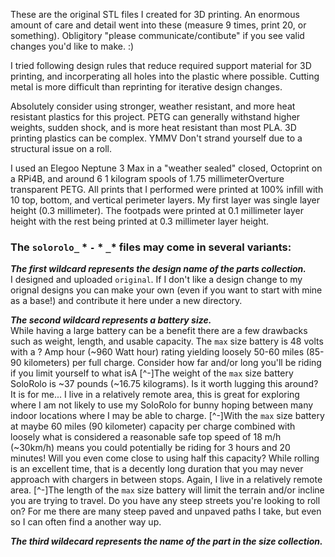 These are the original STL files I created for 3D printing. An enormous amount of care and detail went into these (measure 9 times, print 20, or something). Obligitory "please communicate/contibute" if you see valid changes you'd like to make. :)

I tried following design rules that reduce required support material for 3D printing, and incorperating all holes into the plastic where possible. Cutting metal is more difficult than reprinting for iterative design changes.

Absolutely consider using stronger, weather resistant, and more heat resistant plastics for this project. PETG can generally withstand higher weights, sudden shock, and is more heat resistant than most PLA. 3D printing plastics can be complex. YMMV Don't strand yourself due to a structural issue on a roll.

I used an Elegoo Neptune 3 Max in a "weather sealed" closed, Octoprint on a RPi4B, and around 6 1 kilogram spools of 1.75 millimeterOverture transparent PETG. All prints that I performed were printed at 100% infill with 10 top, bottom, and vertical perimeter layers. My first layer was single layer height (0.3 millimeter). The footpads were printed at 0.1 millimeter layer height with the rest being printed at 0.3 millimeter layer height.

### The `solorolo_` * `-` * `_`* files may come in several variants:  
***The first wildcard represents the design name of the parts collection.***  
I designed and uploaded `original`. If I don't like a design change to my orignal designs you can make your own (even if you want to start with mine as a base!) and contribute it here under a new directory.

***The second wildcard represents a battery size.***  
While having a large battery can be a benefit there are a few drawbacks such as weight, length, and usable capacity. The `max` size battery is 48 volts with a ? Amp hour (~960 Watt hour) rating yielding loosely 50-60 miles (85-90 kilometers) per full charge.
Consider how far and/or long you'll be riding if you limit yourself to what isA
[^-]The weight of the `max` size battery SoloRolo is ~37 pounds (~16.75 kilograms). Is it worth lugging this around?
        It is for me... I live in a relatively remote area, this is great for exploring where I am not likely to use my SoloRolo for bunny hoping between many indoor locations where I may be able to charge.
[^-]With the `max` size battery at maybe 60 miles (90 kilometer) capacity per charge combined with loosely what is considered a reasonable safe top speed of 18 m/h (~30km/h) means you could potentially be riding for 3 hours and 20 minutes! Will you even come close to using half this capacity?
        While rolling is an excellent time, that is a decently long duration that you may never approach with chargers in between stops. Again, I live in a relatively remote area.
[^-]The length of the `max` size battery will limit the terrain and/or incline you are trying to travel. Do you have any steep streets you're looking to roll on?
        For me there are many steep paved and unpaved paths I take, but even so I can often find a another way up.

***The third wildecard represents the name of the part in the size collection.***  
